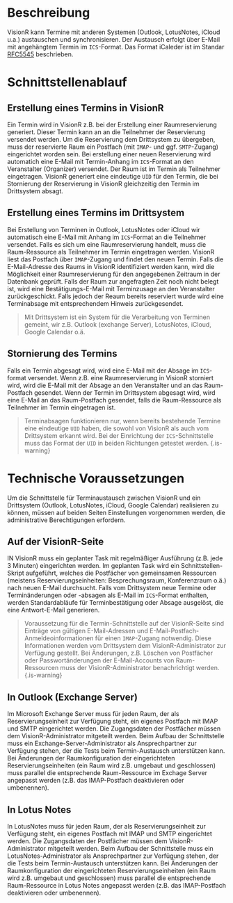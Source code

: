 <!-- TITLE: Termine synchronisieren -->
<!-- SUBTITLE: Terminsynchronisation über ICS in gemeinsamen IMAP-Postfächer in Outlook/LotusNotes-->

# Beschreibung
VisionR kann Termine mit anderen Systemen (Outlook, LotusNotes, iCloud u.a.) austauschen und synchronisieren.
Der Austausch erfolgt über E-Mail mit angehängtem Termin im `ICS`-Format. Das Format iCaleder ist im Standar [RFC5545](https://tools.ietf.org/html/rfc5545) beschrieben.

# Schnittstellenablauf
## Erstellung eines Termins in VisionR
Ein Termin wird in VisionR z.B. bei der Erstellung einer Raumreservierung generiert. Dieser Termin kann an an die Teilnehmer der Reservierung versendet werden.
Um die Reservierung dem Drittsystem zu übergeben, muss der reservierte Raum ein Postfach (mit `IMAP`- und ggf. `SMTP`-Zugang) eingerichtet worden sein.
Bei erstellung einer neuen Reservierung wird automatich eine E-Mail mit Termin-Anhang im `ICS`-Format an den Veranstalter (Organizer) versendet. Der Raum ist im Termin als Teilnehmer eingetragen.
VisionR generiert eine eindeutige `UID` für den Termin, die bei Stornierung der Reservierung in VisionR gleichzeitig den Termin im Drittsystem absagt.

## Erstellung eines Termins im Drittsystem
Bei Erstellung von Terminen in Outlook, LotusNotes oder iCloud wir automatisch eine E-Mail mit Anhang im `ICS`-Format an die Teilnehmer versendet.
Falls es sich um eine Raumreservierung handelt, muss die Raum-Ressource als Teilnehmer im Termin eingetragen werden.
VisionR liest das Postfach über `IMAP`-Zugang und findet den neuen Termin. Falls die E-Mail-Adresse des Raums in VisionR identifiziert werden kann, wird die Möglichkeit einer Raumreservierung für den angegebenen Zeitraum in der Datenbank geprüft.
Falls der Raum zur angefragten Zeit noch nicht belegt ist, wird eine Bestätigungs-E-Mail mit Terminzusage an den Veranstalter zurückgeschickt.
Falls jedoch der Reaum bereits reserviert wurde wird eine Terminabsage mit entsprechendem Hinweis zurückgesendet.

> Mit Drittsystem ist ein System für die Verarbeitung von Terminen gemeint, wir z.B. Outlook (exchange Server), LotusNotes, iCloud, Google Calendar o.ä.

## Stornierung des Termins
Falls ein Termin abgesagt wird, wird eine E-Mail mit der Absage im `ICS`-format versendet.
Wenn z.B. eine Raumreservierung in VisionR storniert wird, wird die E-Mail mit der Absage an den Veranstalter und an das Raum-Postfach gesendet.
Wenn der Termin im Drittsystem abgesagt wird, wird eine E-Mail an das Raum-Postfach gesendet, falls die Raum-Ressource als Teilnehmer im Termin eingetragen ist.

> Terminabsagen funktionieren nur, wenn bereits bestehende Termine eine eindeutige `UID` haben, die sowohl von VisionR als auch vom Drittsystem erkannt wird.
> Bei der Einrichtung der `ICS`-Schnittstelle muss das Format der `UID` in beiden Richtungen getestet werden.
{.is-warning}
# Technische Voraussetzungen
Um die Schnittstelle für Terminaustausch zwischen VisionR und ein Drittsystem (Outlook, LotusNotes, iCloud, Google Calendar) realisieren zu können, müssen auf beiden Seiten Einstellungen vorgenommen werden, die administrative Berechtigungen erfordern.  
## Auf der VisionR-Seite
IN VisionR muss ein geplanter Task mit regelmäßiger Ausführung (z.B. jede 3 Minuten) eingerichten werden. Im geplanten Task wird ein Schnittstellen-Skript aufgeführt, welches die Postfächer von gemeinsamen Ressourcen (meistens Reservierungseinheiten: Besprechungsraum, Konferenzraum o.ä.) nach neuen E-Mail durchsucht. Falls vom Drittsystem neue Termine oder Terminänderungen oder -absagen als E-Mail im `ICS`-Format enthalten, werden Standardabläufe für Terminbestätigung oder Absage ausgelöst, die eine Antwort-E-Mail generieren.

> Voraussetzung für die Termin-Schnittstelle auf der VisionR-Seite sind Einträge von gültigen E-Mail-Adressen und E-Mail-Postfach-Anmeldeoinformationen für einen `IMAP`-Zugang notwendig. Diese Informationen werden vom Drittsystem dem VisionR-Administrator zur Verfügung gestellt. Bei Änderungen, z.B. Löschen von Postfächer oder Passwortänderungen der E-Mail-Accounts von Raum-Ressourcen muss der VisionR-Administrator benachrichtigt werden.
{.is-warning}
## In Outlook (Exchange Server)
Im Microsoft Exchange Server muss für jeden Raum, der als Reservierungseinheit zur Verfügung steht, ein eigenes Postfach mit IMAP und SMTP eingerichtet werden. Die Zugangsdaten der Postfächer müssen dem VisionR-Administrator mitgeteilt werden.
Beim Aufbau der Schnittstelle muss ein Exchange-Server-Administrator als Ansprechpartner zur Verfügung stehen, der die Tests beim Termin-Austausch unterstützen kann.
Bei Änderungen der Raumkonfiguration der eingerichteten Reservierungseinheiten (ein Raum wird z.B. umgebaut und geschlossen) muss parallel die entsprechende Raum-Ressource im Exchage Server angepasst werden (z.B. das IMAP-Postfach deaktivieren oder umbenennen).
## In Lotus Notes
In LotusNotes muss für jeden Raum, der als Reservierungseinheit zur Verfügung steht, ein eigenes Postfach mit IMAP und SMTP eingerichtet werden. Die Zugangsdaten der Postfächer müssen dem VisionR-Administrator mitgeteilt werden.
Beim Aufbau der Schnittstelle muss ein LotusNotes-Administrator als Ansprechpartner zur Verfügung stehen, der die Tests beim Termin-Austausch unterstützen kann.
Bei Änderungen der Raumkonfiguration der eingerichteten Reservierungseinheiten (ein Raum wird z.B. umgebaut und geschlossen) muss parallel die entsprechende Raum-Ressource in Lotus Notes angepasst werden (z.B. das IMAP-Postfach deaktivieren oder umbenennen).
